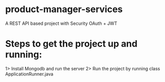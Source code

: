 # product-manager-services
A REST API based project with Security OAuth + JWT

# Steps to get the project up and running:

1> Install Mongodb and run the server
2> Run the project by running class ApplicationRunner.java
